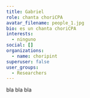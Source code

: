 ```yaml
---
title: Gabriel
role: chanta choriCPA
avatar_filename: people_1.jpg
bio: es un chanta choriCPA
interests:
  - ninguno
social: []
organizations:
  - name: choripint
superuser: false
user_groups:
  - Researchers
---
```

bla bla bla